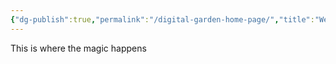 ```yaml
---
{"dg-publish":true,"permalink":"/digital-garden-home-page/","title":"Welcome to The Garden","tags":["garden","notes","gardenEntry"]}
---
```



This is where the magic happens